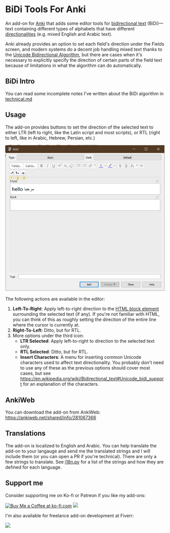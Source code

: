 # BiDi Tools For Anki

An add-on for [Anki](https://apps.ankiweb.net/) that adds some editor tools for
[bidirectional text](https://en.wikipedia.org/wiki/Bidirectional_text)
(BiDi)—text containing different types of alphabets that have different
[directionalities](https://en.wikipedia.org/wiki/Writing_system#Directionality) (e.g. mixed English and Arabic text).

Anki already provides an option to set each field's direction under the Fields screen,
and modern systems do a decent job handling mixed text thanks to the [Unicode Bidirectional Algorithm](https://unicode.org/reports/tr9/),
but there are cases when it's necessary to explicitly specify the direction of certain parts
of the field text because of limitations in what the algorithm can do automatically.

## BiDi Intro

You can read some incomplete notes I've written about the BiDi algorithm in [technical.md](./technical.md)

## Usage

The add-on provides buttons to set the direction of the selected text to either LTR
(left to right, like the Latin script and most scripts), or RTL (right to left,
like in Arabic, Hebrew, Persian, etc.)

![Add-on's buttons in the editor](demo/editor.png)

The following actions are available in the editor:
1. **Left-To-Right**: Apply left-to-right direction to the [HTML block element](https://developer.mozilla.org/en-US/docs/Web/HTML/Block-level_elements)
  surrounding the selected text (if any). If you're not familiar with HTML, you can think of this as roughly setting the direction
  of the entire line where the cursor is currently at.
2. **Right-To-Left**: Ditto, but for RTL.
3. More options under the third icon:
   - **LTR Selected**: Apply left-to-right to direction to the selected text only.
   - **RTL Selected**: Ditto, but for RTL.
   - **Insert Characters**: A menu for inserting common Unicode characters used to affect text directionality.
     You probably don't need to use any of these as the previous options should cover most cases,
     but see <https://en.wikipedia.org/wiki/Bidirectional_text#Unicode_bidi_support> for an explanation of the characters.

## AnkiWeb

You can download the add-on from AnkiWeb: <https://ankiweb.net/shared/info/281067366>

## Translations

The add-on is localized to English and Arabic. You can help translate the add-on to your langauge
and send me the translated strings and I will include them (or you can open a PR if you're technical).
There are only a few strings to translate. See [i18n.py](./src/i18n.py) for a list of the strings
and how they are defined for each language.

## Support me

Consider supporting me on Ko-fi or Patreon if you like my add-ons:

<a href='https://ko-fi.com/U7U8AE997'><img height='36' src='https://cdn.ko-fi.com/cdn/kofi1.png?v=3' border='0' alt='Buy Me a Coffee at ko-fi.com' /></a> <a href="https://www.patreon.com/abdnh"><img height='36' src="https://i.imgur.com/mZBGpZ1.png"></a>

I'm also available for freelance add-on development at Fiverr:

<a href="https://www.fiverr.com/abd_nh/develop-an-anki-addon"><img height='36' src="https://i.imgur.com/0meG4dk.png"></a>
